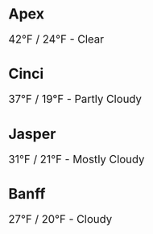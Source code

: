 Apex
========================================================================

42℉ / 24℉ - Clear

Cinci
========================================================================

37℉ / 19℉ - Partly Cloudy

Jasper
========================================================================

31℉ / 21℉ - Mostly Cloudy

Banff
========================================================================

27℉ / 20℉ - Cloudy

<style>
p, li {
  font-size: 1.5em;
}
</style>

